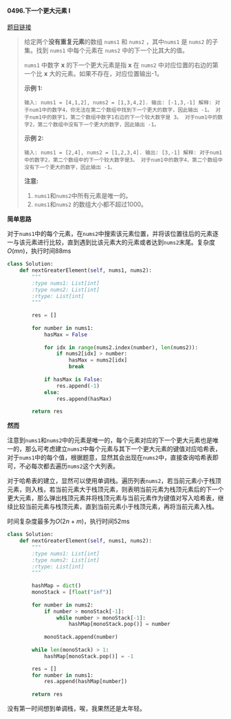 #### 0496.下一个更大元素 I
[题目链接](https://leetcode-cn.com/problems/next-greater-element-i/)
> 给定两个**没有重复元素**的数组 `nums1` 和 `nums2` ，其中`nums1` 是 `nums2` 的子集。找到 `nums1` 中每个元素在 `nums2` 中的下一个比其大的值。
>
> `nums1` 中数字 **x** 的下一个更大元素是指 **x** 在 `nums2` 中对应位置的右边的第一个比 **x** 大的元素。如果不存在，对应位置输出-1。
>
> **示例 1:**
>
> `
> 输入: nums1 = [4,1,2], nums2 = [1,3,4,2].
> 输出: [-1,3,-1]
> 解释:
>     对于num1中的数字4，你无法在第二个数组中找到下一个更大的数字，因此输出 -1。
>     对于num1中的数字1，第二个数组中数字1右边的下一个较大数字是 3。
>     对于num1中的数字2，第二个数组中没有下一个更大的数字，因此输出 -1。
> `
>
> **示例 2:**
>
> `
> 输入: nums1 = [2,4], nums2 = [1,2,3,4].
> 输出: [3,-1]
> 解释:
>     对于num1中的数字2，第二个数组中的下一个较大数字是3。
>     对于num1中的数字4，第二个数组中没有下一个更大的数字，因此输出 -1。
> `
>
> **注意:**
>
> 1. `nums1`和`nums2`中所有元素是唯一的。
> 2. `nums1`和`nums2` 的数组大小都不超过1000。

**简单思路**

对于`nums1`中的每个元素，在`nums2`中搜索该元素位置，并将该位置往后的元素逐一与该元素进行比较，直到遇到比该元素大的元素或者达到`nums2`末尾。复杂度$O(mn)$，执行时间88ms

```python
class Solution:
    def nextGreaterElement(self, nums1, nums2):
        """
        :type nums1: List[int]
        :type nums2: List[int]
        :rtype: List[int]
        """
        
        res = []
        
        for number in nums1:
            hasMax = False
            
            for idx in range(nums2.index(number), len(nums2)):
                if nums2[idx] > number:
                    hasMax = nums2[idx]
                    break
            
            if hasMax is False:
                res.append(-1)
            else:
                res.append(hasMax)
            
        return res
```

**然而**

注意到`nums1`和`nums2`中的元素是唯一的，每个元素对应的下一个更大元素也是唯一的，那么可考虑建立`nums2`中每个元素与其下一个更大元素的键值对应哈希表，对于`nums1`中的每个值，根据题意，显然其会出现在`nums2`中，直接查询哈希表即可，不必每次都去遍历`nums2`这个大列表。

对于哈希表的建立，显然可以使用单调栈。遍历列表`nums2`，若当前元素小于栈顶元素，则入栈，若当前元素大于栈顶元素，则表明当前元素为栈顶元素后的下一个更大元素，那么弹出栈顶元素并将栈顶元素与当前元素作为键值对写入哈希表，继续比较当前元素与栈顶元素，直到当前元素小于栈顶元素，再将当前元素入栈。

时间复杂度最多为$O(2n+m)$，执行时间52ms

```python
class Solution:
    def nextGreaterElement(self, nums1, nums2):
        """
        :type nums1: List[int]
        :type nums2: List[int]
        :rtype: List[int]
        """
        
        hashMap = dict()
        monoStack = [float("inf")]
        
        for number in nums2:
            if number > monoStack[-1]:
                while number > monoStack[-1]:
                    hashMap[monoStack.pop()] = number
                    
            monoStack.append(number)
        
        while len(monoStack) > 1:
            hashMap[monoStack.pop()] = -1

        res = []
        for number in nums1:
            res.append(hashMap[number])
            
        return res
```

没有第一时间想到单调栈，唉，我果然还是太年轻。